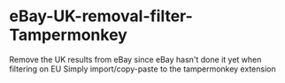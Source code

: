 # eBay-UK-removal-filter-Tampermonkey
Remove the UK results from eBay since eBay hasn't done it yet when filtering on EU
Simply import/copy-paste to the tampermonkey extension
